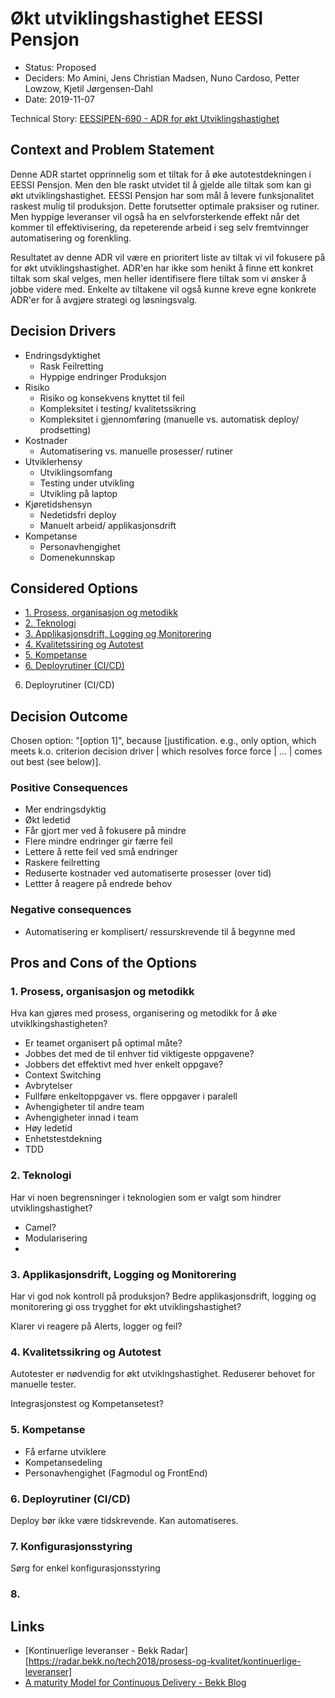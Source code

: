 # Økt utviklingshastighet EESSI Pensjon

* Status: Proposed
* Deciders: Mo Amini, Jens Christian Madsen, Nuno Cardoso, Petter Lowzow, Kjetil Jørgensen-Dahl
* Date: 2019-11-07

Technical Story: [EESSIPEN-690 - ADR for økt Utviklingshastighet](https://jira.adeo.no/browse/EESSIPEN-690)

## Context and Problem Statement

Denne ADR startet opprinnelig som et tiltak for å øke autotestdekningen i EESSI Pensjon. Men den ble raskt utvidet til å gjelde alle tiltak som kan gi økt utviklingshastighet. EESSI Pensjon har som mål å levere funksjonalitet raskest mulig til produksjon. Dette forutsetter optimale praksiser og rutiner. Men hyppige leveranser vil også ha en selvforsterkende effekt når det kommer til effektivisering, da repeterende arbeid i seg selv fremtvinnger automatisering og forenkling. 

Resultatet av denne ADR vil være en prioritert liste av tiltak vi vil fokusere på for økt utviklingshastighet. ADR'en har ikke som henikt å finne ett konkret tiltak som skal velges, men heller identifisere flere tiltak som vi ønsker å jobbe videre med. Enkelte av tiltakene vil også kunne kreve egne konkrete ADR'er for å avgjøre strategi og løsningsvalg.

## Decision Drivers

* Endringsdyktighet
  * Rask Feilretting
  * Hyppige endringer Produksjon
* Risiko
  * Risiko og konsekvens knyttet til feil
  * Kompleksitet i testing/ kvalitetssikring
  * Kompleksitet i gjennomføring (manuelle vs. automatisk deploy/ prodsetting)
* Kostnader
  * Automatisering vs. manuelle prosesser/ rutiner
* Utviklerhensy
  * Utviklingsomfang
  * Testing under utvikling
  * Utvikling på laptop
* Kjøretidshensyn 
  * Nedetidsfri deploy
  * Manuelt arbeid/ applikasjonsdrift
* Kompetanse
  * Personavhengighet
  * Domenekunnskap


## Considered Options

* [1. Prosess, organisasjon og metodikk](https://github.com/navikt/eessi-pensjon/blob/feature/adr-utviklingshastighet/docs/adr/0003-Utviklingshastighet.md#1-prosess-organisasjon-og-metodikk)
* [2. Teknologi](https://github.com/navikt/eessi-pensjon/blob/feature/adr-utviklingshastighet/docs/adr/0003-Utviklingshastighet.md#2-teknologi)
* [3. Applikasjonsdrift, Logging og Monitorering](https://github.com/navikt/eessi-pensjon/blob/feature/adr-utviklingshastighet/docs/adr/0003-Utviklingshastighet.md#3-Applikasjonsdrift-Logging-og-Monitorering)
* [4. Kvalitetssiring og Autotest](https://github.com/navikt/eessi-pensjon/blob/feature/adr-utviklingshastighet/docs/adr/0003-Utviklingshastighet.md#5-kvalitetssikring-og-autotest)
* [5. Kompetanse](https://github.com/navikt/eessi-pensjon/blob/feature/adr-utviklingshastighet/docs/adr/0003-Utviklingshastighet.md#5-kompetanse)
* [6. Deployrutiner (CI/CD)](https://github.com/navikt/eessi-pensjon/blob/feature/adr-utviklingshastighet/docs/adr/0003-Utviklingshastighet.md#6-6.-deployrutiner-(CI/CD))
6. Deployrutiner (CI/CD)

## Decision Outcome

Chosen option: "[option 1]", because [justification. e.g., only option, which meets k.o. criterion decision driver | which resolves force force | … | comes out best (see below)].

### Positive Consequences

* Mer endringsdyktig
* Økt ledetid
* Får gjort mer ved å fokusere på mindre
* Flere mindre endringer gir færre feil
* Lettere å rette feil ved små endringer
* Raskere feilretting
* Reduserte kostnader ved automatiserte prosesser (over tid)
* Lettter å reagere på endrede behov

### Negative consequences

* Automatisering er komplisert/ ressurskrevende til å begynne med

## Pros and Cons of the Options 

### 1. Prosess, organisasjon og metodikk

Hva kan gjøres med prosess, organisering og metodikk for å øke utviklkingshastigheten?

* Er teamet organisert på optimal måte?
* Jobbes det med de til enhver tid viktigeste oppgavene?
* Jobbers det effektivt med hver enkelt oppgave?
* Context Switching 
* Avbrytelser
* Fullføre enkeltoppgaver vs. flere oppgaver i paralell
* Avhengigheter til andre team
* Avhengigheter innad i team
* Høy ledetid
* Enhetstestdekning
* TDD

### 2. Teknologi  

Har vi noen begrensninger i teknologien som er valgt som hindrer utviklingshastighet?

* Camel?
* Modularisering
* 

### 3. Applikasjonsdrift, Logging og Monitorering

Har vi god nok kontroll på produksjon? Bedre applikasjonsdrift, logging og monitorering gi oss trygghet for økt utviklingshastighet?

Klarer vi reagere på Alerts, logger og feil?

### 4. Kvalitetssikring og Autotest

Autotester er nødvendig for økt utviklngshastighet. Reduserer behovet for manuelle tester.

Integrasjonstest og Kompetansetest?

### 5. Kompetanse

* Få erfarne utviklere
* Kompetansedeling
* Personavhengighet (Fagmodul og FrontEnd)

### 6. Deployrutiner (CI/CD)

Deploy bør ikke være tidskrevende. Kan automatiseres.

### 7. Konfigurasjonsstyring

Sørg for enkel konfigurasjonsstyring

### 8. 

## Links 

* [Kontinuerlige leveranser - Bekk Radar] [https://radar.bekk.no/tech2018/prosess-og-kvalitet/kontinuerlige-leveranser]
* [A maturity Model for Continuous Delivery - Bekk Blog](https://blogg.bekk.no/a-maturity-model-for-continuous-delivery-991be2a64e4c)
